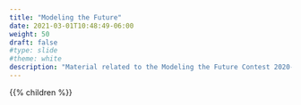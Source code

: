 ```yaml
---
title: "Modeling the Future"
date: 2021-03-01T10:48:49-06:00
weight: 50
draft: false
#type: slide
#theme: white
description: "Material related to the Modeling the Future Contest 2020-2021." 
---
```


{{% children %}}


